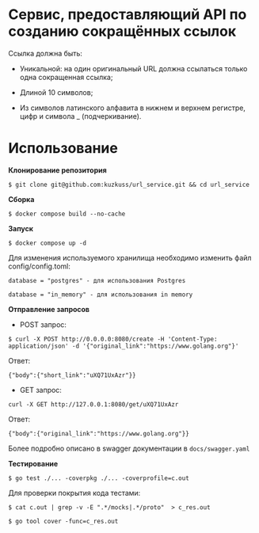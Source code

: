 # Сервис, предоставляющий API по созданию сокращённых ссылок

Ссылка должна быть:

- Уникальной: на один оригинальный URL должна ссылаться только одна сокращенная ссылка;

- Длиной 10 символов;

- Из символов латинского алфавита в нижнем и верхнем регистре, цифр и символа _ (подчеркивание).

# Использование

**Клонирование репозитория**

`$ git clone git@github.com:kuzkuss/url_service.git && cd url_service`

**Сборка**

`$ docker compose build --no-cache`

**Запуск**

`$ docker compose up -d`

Для изменения используемого хранилища необходимо изменить файл config/config.toml:
```
database = "postgres" - для использования Postgres

database = "in_memory" - для использования in memory
```

**Отправление запросов**

- POST запрос:

`$ curl -X POST http://0.0.0.0:8080/create -H 'Content-Type: application/json' -d '{"original_link":"https://www.golang.org"}'`

Ответ:

`{"body":{"short_link":"uXQ71UxAzr"}}`

- GET запрос:

`curl -X GET http://127.0.0.1:8080/get/uXQ71UxAzr`

Ответ:

`{"body":{"original_link":"https://www.golang.org"}}`

Более подробно описано в swagger документации в `docs/swagger.yaml`

**Тестирование**

`$ go test ./... -coverpkg ./... -coverprofile=c.out`

Для проверки покрытия кода тестами:

`$ cat c.out | grep -v -E ".*/mocks|.*/proto"  > c_res.out`

`$ go tool cover -func=c_res.out`

